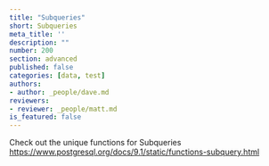 ```yaml
---
title: "Subqueries"
short: Subqueries
meta_title: ''
description: ""
number: 200
section: advanced
published: false
categories: [data, test]
authors:
- author: _people/dave.md
reviewers:
- reviewer: _people/matt.md
is_featured: false
---
```


Check out the unique functions for Subqueries
https://www.postgresql.org/docs/9.1/static/functions-subquery.html
